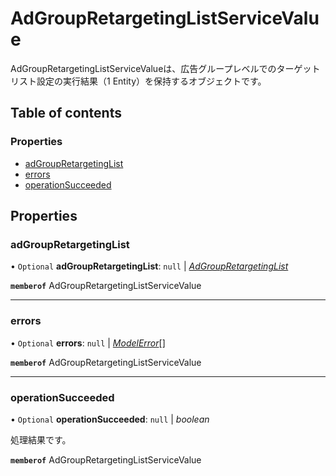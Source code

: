 # AdGroupRetargetingListServiceValue


<div lang=\"ja\">AdGroupRetargetingListServiceValueは、広告グループレベルでのターゲットリスト設定の実行結果（1 Entity）を保持するオブジェクトです。</div> 

## Table of contents

### Properties

- [adGroupRetargetingList](adgroupretargetinglistservicevalue.md#adgroupretargetinglist)
- [errors](adgroupretargetinglistservicevalue.md#errors)
- [operationSucceeded](adgroupretargetinglistservicevalue.md#operationsucceeded)

## Properties

### adGroupRetargetingList

• `Optional` **adGroupRetargetingList**: ``null`` \| [*AdGroupRetargetingList*](adgroupretargetinglist.md)

**`memberof`** AdGroupRetargetingListServiceValue

___

### errors

• `Optional` **errors**: ``null`` \| [*ModelError*](modelerror.md)[]

**`memberof`** AdGroupRetargetingListServiceValue

___

### operationSucceeded

• `Optional` **operationSucceeded**: ``null`` \| *boolean*

<div lang=\"ja\">処理結果です。</div> 

**`memberof`** AdGroupRetargetingListServiceValue
